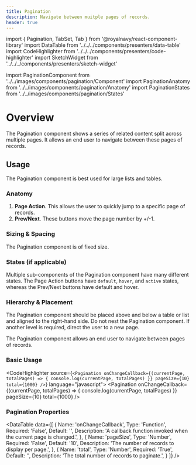 ```yaml
---
title: Pagination
description: Navigate between muitple pages of records.
header: true
---
```


import { Pagination, TabSet, Tab } from '@royalnavy/react-component-library'
import DataTable from '../../../components/presenters/data-table'
import CodeHighlighter from '../../../components/presenters/code-highlighter'
import SketchWidget from '../../../components/presenters/sketch-widget'

import PaginationComponent from '../../images/components/pagination/Component'
import PaginationAnatomy from '../../images/components/pagination/Anatomy'
import PaginationStates from '../../images/components/pagination/States'

# Overview

The Pagination component shows a series of related content split across multiple pages. It allows an end user to navigate between these pages of records.
<PaginationComponent />

## Usage
The Pagination component is best used for large lists and tables.

<TabSet>

<Tab title="Design">

<SketchWidget name="Pagination" href="/standards-toolkit.sketch" />

### Anatomy
<PaginationAnatomy />

1. **Page Action**. This allows the user to quickly jump to a specific page of records.
2. **Prev/Next**. These buttons move the page number by +/-1.


### Sizing & Spacing
The Pagination component is of fixed size. 

### States (if applicable) 
<PaginationStates />

Multiple sub-components of the Pagination component have many different states. The Page Action buttons have `default`, `hover`, and `active` states, whereas the Prev/Next buttons have default and hover.

### Hierarchy & Placement
The Pagination component should be placed above and below a table or list and aligned to the right-hand side. Do not nest the Pagination component. If another level is required, direct the user to a new page.

</Tab>

<Tab title="Develop">
The Pagination component allows an end user to navigate between pages of records.

### Basic Usage
<CodeHighlighter source={`<Pagination
  onChangeCallback={(currentPage, totalPages) => {
    console.log(currentPage, totalPages)
  }}
  pageSize={10}
  total={1000}
/>`} language="javascript">
  <Pagination
    onChangeCallback={(currentPage, totalPages) => {
      console.log(currentPage, totalPages)
    }}
    pageSize={10}
    total={1000}
  />
</CodeHighlighter>

### Pagination Properties
<DataTable data={[
  {
    Name: 'onChangeCallback',
    Type: 'Function<any>',
    Required: 'False',
    Default: '',
    Description: 'A callback function invoked when the current page is changed.',
  },
  {
    Name: 'pageSize',
    Type: 'Number',
    Required: 'False',
    Default: '10',
    Description: 'The number of records to display per page.',
  },
  {
    Name: 'total',
    Type: 'Number',
    Required: 'True',
    Default: '',
    Description: 'The total number of records to paginate.',
  }
]} />

</Tab>
</TabSet>
